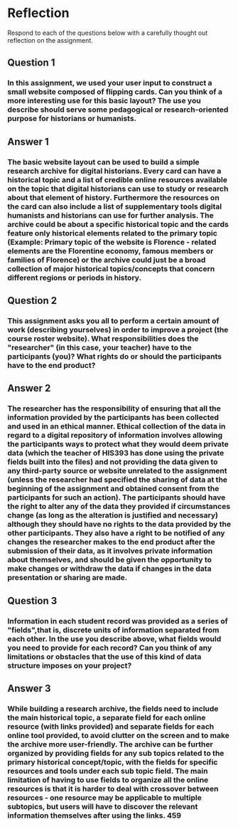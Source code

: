 # Reflection

Respond to each of the questions below with a carefully thought out 
reflection on the assignment.

## Question 1
### In this assignment, we used your user input to construct a small website composed of flipping cards. Can you think of a more interesting use for this basic layout? The use you describe should serve some pedagogical or research-oriented purpose for historians or humanists.
## Answer 1
### The basic website layout can be used to build a simple research archive for digital historians. Every card can have a historical topic and a list of credible online resources available on the topic that digital historians can use to study or research about that element of history. Furthermore the resources on the card can also include a list of supplementary tools digital humanists and historians can use for further analysis. The archive could be about a specific historical topic and the cards feature only historical elements related to the primary topic (Example: Primary topic of the website is Florence - related elements are the Florentine economy, famous members or families of Florence) or the archive could just be a broad collection of major historical topics/concepts that concern different regions or periods in history. 

## Question 2
### This assignment asks you all to perform a certain amount of work (describing yourselves) in order to improve a project (the course roster website). What responsibilities does the "researcher" (in this case, your teacher) have to the participants (you)? What rights do or should the participants have to the end product? 
## Answer 2
### The researcher has the responsibility of ensuring that all the information provided by the participants has been collected and used in an ethical manner. Ethical collection of the data in regard to a digital repository of information involves allowing the participants ways to protect what they would deem private data (which the teacher of HIS393 has done using the private fields built into the files) and not providing the data given to any third-party source or website unrelated to the assignment (unless the researcher had specified the sharing of data at the beginning of the assignment and obtained consent from the participants for such an action). The participants should have the right to alter any of the data they provided if circumstances change (as long as the alteration is justified and necessary) although they should have no rights to the data provided by the other participants. They also have a right to be notified of any changes the researcher makes to the end product after the submission of their data, as it involves private information about themselves, and should be given the opportunity to make changes or withdraw the data if changes in the data presentation or sharing are made. 

## Question 3
### Information in each student record was provided as a series of "fields",that is, discrete units of information separated from each other. In the use you describe above, what fields would you need to provide for each record? Can you think of any limitations or obstacles that the use of this kind of data structure imposes on your project?
## Answer 3
### While building a research archive, the fields need to include the main historical topic, a separate field for each online resource (with links provided) and separate fields for each online tool provided, to avoid clutter on the screen and to make the archive more user-friendly. The archive can be further organized by providing fields for any sub topics related to the primary historical concept/topic, with the fields for specific resources and tools under each sub topic field. The main limitation of having to use fields to organize all the online resources is that it is harder to deal with crossover between resources - one resource may be applicable to multiple subtopics, but users will have to discover the relevant information themselves after using the links. 459
